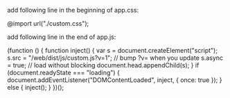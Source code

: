 add following line in the beginning of app.css:

@import url("./custom.css");


add following line in the end of app.js:

(function () {
  function inject() {
    var s = document.createElement("script");
    s.src = "/web/dist/js/custom.js?v=1";   // bump ?v= when you update
    s.async = true;                         // load without blocking
    document.head.appendChild(s);
  }
  if (document.readyState === "loading") {
    document.addEventListener("DOMContentLoaded", inject, { once: true });
  } else {
    inject();
  }
})();
